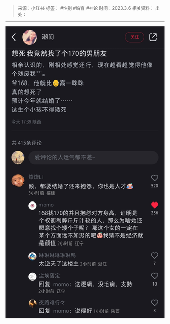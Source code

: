 > 来源：小红书
> 标签： #性别 #婚育 #神论
> 时间：2023.3.6
> 相关资料：
> 出处：
***
[![IMG_20230306_183220.jpg](https://raw.githubusercontent.com/bluntvoice/mypic/main/IMG_20230306_183220.jpg)](https://raw.githubusercontent.com/bluntvoice/mypic/main/IMG_20230306_183220.jpg)